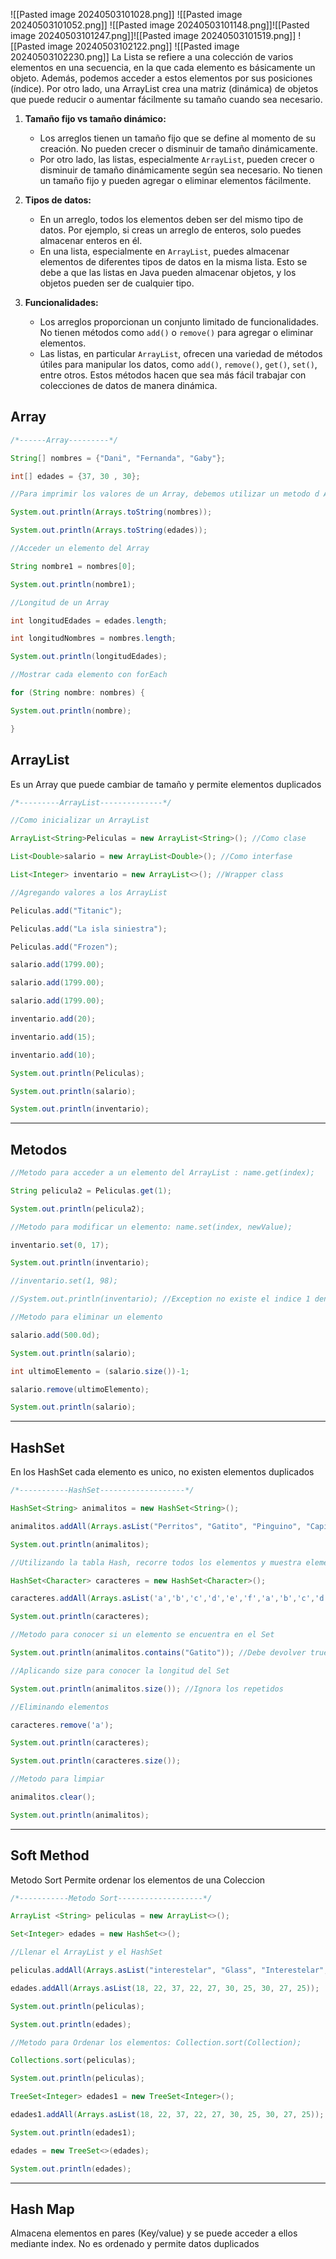![[Pasted image 20240503101028.png]]
![[Pasted image 20240503101052.png]]
![[Pasted image 20240503101148.png]]![[Pasted image 20240503101247.png]]![[Pasted image 20240503101519.png]]
![[Pasted image 20240503102122.png]]
![[Pasted image 20240503102230.png]]
La Lista se refiere a una colección de varios elementos en una secuencia, en la que cada elemento es básicamente un objeto. Además, podemos acceder a estos elementos por sus posiciones (índice). Por otro lado, una ArrayList crea una matriz (dinámica) de objetos que puede reducir o aumentar fácilmente su tamaño cuando sea necesario.

1. **Tamaño fijo vs tamaño dinámico:**
    
    - Los arreglos tienen un tamaño fijo que se define al momento de su creación. No pueden crecer o disminuir de tamaño dinámicamente.
    - Por otro lado, las listas, especialmente `ArrayList`, pueden crecer o disminuir de tamaño dinámicamente según sea necesario. No tienen un tamaño fijo y pueden agregar o eliminar elementos fácilmente.
2. **Tipos de datos:**
    
    - En un arreglo, todos los elementos deben ser del mismo tipo de datos. Por ejemplo, si creas un arreglo de enteros, solo puedes almacenar enteros en él.
    - En una lista, especialmente en `ArrayList`, puedes almacenar elementos de diferentes tipos de datos en la misma lista. Esto se debe a que las listas en Java pueden almacenar objetos, y los objetos pueden ser de cualquier tipo.
3. **Funcionalidades:**
    
    - Los arreglos proporcionan un conjunto limitado de funcionalidades. No tienen métodos como `add()` o `remove()` para agregar o eliminar elementos.
    - Las listas, en particular `ArrayList`, ofrecen una variedad de métodos útiles para manipular los datos, como `add()`, `remove()`, `get()`, `set()`, entre otros. Estos métodos hacen que sea más fácil trabajar con colecciones de datos de manera dinámica.

## Array

```Java
/*------Array---------*/

String[] nombres = {"Dani", "Fernanda", "Gaby"};

int[] edades = {37, 30 , 30};

//Para imprimir los valores de un Array, debemos utilizar un metodo d Arrays y el array que queremos imprimir

System.out.println(Arrays.toString(nombres));

System.out.println(Arrays.toString(edades));

//Acceder un elemento del Array

String nombre1 = nombres[0];

System.out.println(nombre1);

//Longitud de un Array

int longitudEdades = edades.length;

int longitudNombres = nombres.length;

System.out.println(longitudEdades);

//Mostrar cada elemento con forEach

for (String nombre: nombres) {

System.out.println(nombre);

}
```

## ArrayList
Es un Array que puede cambiar de tamaño y permite elementos duplicados
 ```Java
 /*---------ArrayList--------------*/

//Como inicializar un ArrayList

ArrayList<String>Peliculas = new ArrayList<String>(); //Como clase

List<Double>salario = new ArrayList<Double>(); //Como interfase

List<Integer> inventario = new ArrayList<>(); //Wrapper class

//Agregando valores a los ArrayList

Peliculas.add("Titanic");

Peliculas.add("La isla siniestra");

Peliculas.add("Frozen");

salario.add(1799.00);

salario.add(1799.00);

salario.add(1799.00);

inventario.add(20);

inventario.add(15);

inventario.add(10);

System.out.println(Peliculas);

System.out.println(salario);

System.out.println(inventario);
```

---
## Metodos
```Java
//Metodo para acceder a un elemento del ArrayList : name.get(index);

String pelicula2 = Peliculas.get(1);

System.out.println(pelicula2);

//Metodo para modificar un elemento: name.set(index, newValue);

inventario.set(0, 17);

System.out.println(inventario);

//inventario.set(1, 98);

//System.out.println(inventario); //Exception no existe el indice 1 dentro del arrayList

//Metodo para eliminar un elemento

salario.add(500.0d);

System.out.println(salario);

int ultimoElemento = (salario.size())-1;

salario.remove(ultimoElemento);

System.out.println(salario);
```

---
## HashSet
En los HashSet cada elemento es unico, no existen elementos duplicados

```Java
/*-----------HashSet-------------------*/

HashSet<String> animalitos = new HashSet<String>();

animalitos.addAll(Arrays.asList("Perritos", "Gatito", "Pinguino", "Capibara", "capibara", "Capibara", "Gatito"));

System.out.println(animalitos);

//Utilizando la tabla Hash, recorre todos los elementos y muestra elementos unicos

HashSet<Character> caracteres = new HashSet<Character>();

caracteres.addAll(Arrays.asList('a','b','c','d','e','f','a','b','c','d','e','f','a','b','c','d','e','f'));

System.out.println(caracteres);

//Metodo para conocer si un elemento se encuentra en el Set

System.out.println(animalitos.contains("Gatito")); //Debe devolver true

//Aplicando size para conocer la longitud del Set

System.out.println(animalitos.size()); //Ignora los repetidos

//Eliminando elementos

caracteres.remove('a');

System.out.println(caracteres);

System.out.println(caracteres.size());

//Metodo para limpiar

animalitos.clear();

System.out.println(animalitos);
```

---
## Soft Method
Metodo Sort
Permite ordenar los elementos de una Coleccion
```Java
/*-----------Metodo Sort-------------------*/

ArrayList <String> peliculas = new ArrayList<>();

Set<Integer> edades = new HashSet<>();

//Llenar el ArrayList y el HashSet

peliculas.addAll(Arrays.asList("interestelar", "Glass", "Interestelar", "MadMax", "Jhon Wick", "Opppenhaimer"));

edades.addAll(Arrays.asList(18, 22, 37, 22, 27, 30, 25, 30, 27, 25));

System.out.println(peliculas);

System.out.println(edades);

//Metodo para Ordenar los elementos: Collection.sort(Collection);

Collections.sort(peliculas);

System.out.println(peliculas);

TreeSet<Integer> edades1 = new TreeSet<Integer>();

edades1.addAll(Arrays.asList(18, 22, 37, 22, 27, 30, 25, 30, 27, 25));

System.out.println(edades1);

edades = new TreeSet<>(edades);

System.out.println(edades);
```

---

## Hash Map
Almacena elementos en pares (Key/value) y se puede acceder a ellos mediante index. No es ordenado y permite datos duplicados

